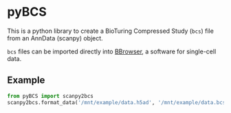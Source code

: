 # pyBCS

This is a python library to create a BioTuring Compressed Study (`bcs`) file from an AnnData (scanpy) object.

`bcs` files can be imported directly into [BBrowser](https://bioturing.com/bbrowser), a software for single-cell data.

## Example

```python
from pyBCS import scanpy2bcs
scanpy2bcs.format_data('/mnt/example/data.h5ad', '/mnt/example/data.bcs')
```

